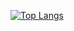 [![Top Langs](https://github-readme-stats.vercel.app/api/top-langs/?username=anabeatrizzdm&layout=pie)](https://github.com/anabeatrizzdm/github-readme-stats)
